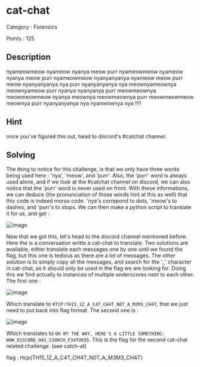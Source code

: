 # cat-chat

Category : Forensics

Points : 125

## Description

nyameowmeow nyameow nyanya meow purr nyameowmeow nyameow nyanya meow purr nyameowmeow nyanyanyanya nyameow meow purr meow nyanyanyanya nya purr nyanyanyanya nya meownyameownya meownyameow purr nyanya nyanyanya purr meowmeownya meowmeowmeow nyanya meownya meowmeownya purr meowmeowmeow meownya purr nyanyanyanya nya nyameownya nya !!!!

## Hint

once you've figured this out, head to discord's #catchat channel.

## Solving

The thing to notice for this challenge, is that we only have three words being used here : 'nya', 'meow', and 'purr'. Also,
the 'purr' word is always used alone, and if we look at the #catchat channel on discord, we can also notice that the 'purr' word is never
used on front. With these informations, we can deduce (the pronunciation of those words hint at this as well) that this code is
indeed morse code. 'nya's correpond to dots, 'meow's to dashes, and 'purr's to stops. We can then make a python script to translate it for us,
and get :

![image](https://user-images.githubusercontent.com/57148042/73183613-61dcbc80-411b-11ea-8925-5a5bc107c28c.png)

Now that we got this, let's head to the discord channel mentioned before. Here the is a conversation writte a cat-chat to translate. Two solutions are available, either translate each messages
one by one until we found the flag, but this one is tedious as there are a lot of messages. The other solution is to simply copy
all the messages, and search for the '_' character in cat-chat, as it should only be used in the flag we are looking for. Doing this we
find actually to instances of multiple underscores next to each other. The first one :

![image](https://user-images.githubusercontent.com/57148042/73184113-34444300-411c-11ea-872c-b4c8bc204cc5.png)

Which translate to `RTCP:TH15_1Z_A_C4T_CH4T_N0T_A_M3M3_CH4T`, that we just need to put back into flag format. The second one is :

![image](https://user-images.githubusercontent.com/57148042/73184217-5fc72d80-411c-11ea-8f46-e8c2868b95d7.png)

Which translates to `OH BY THE WAY, HERE'S A LITTLE SOMETHING: W0W_D15C0RD_H4S_S34RCH_F34TUR35`. This is the flag for the second
cat-chat related challenge. (see catch-at)

flag : rtcp{TH15_1Z_A_C4T_CH4T_N0T_A_M3M3_CH4T}
